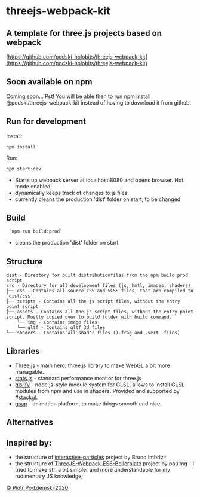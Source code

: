 # threejs-webpack-kit 
## A template for three.js projects based on webpack
[https://github.com/podski-holobits/threejs-webpack-kit](https://github.com/podski-holobits/threejs-webpack-kit)

## Soon available on npm 

 Coming soon...
 Pst! You will be able then to run npm install @podski/threejs-webpack-kit 
 instead of having to download it from github.

## Run for development
Install: 
```
npm install
```
Run:
```
npm start:dev` 
```
* Starts up webpack server at localhost:8080 and opens browser. Hot mode enabled; 
* dynamically keeps track of changes to js files
* currently cleans the production 'dist' folder on start, to be changed


## Build
```
 `npm run build:prod`
```
* cleans the production 'dist' folder on start


## Structure
```
dist - Directory for built distributionfiles from the npm build:prod script
src - Directory for all development files (js, hmtl, images, shaders)
├── css - Contains all source CSS and SCSS files, that are compiled to `dist/css`
├── scripts - Contains all the js script files, without the entry point script
├── assets - Contains all the js script files, without the entry point script. Mostly copied over to build folder with build command. 
    └── img - Contains image files 
    └── gltf - Contains gltf 3d files 
└── shaders - Contains all shader files ().frag and .vert  files)
```
## Libraries
- [Three.js](https://github.com/mrdoob/three.js/) - main hero, three.js library to make WebGL a bit more managable.
- [stats.js](https://github.com/mrdoob/stats.js/) - standard performance monitor for three.js
- [glslify](https://github.com/glslify/glslify) - node.js-style module system for GLSL, allows  to install GLSL modules from npm and use in shaders. Provided and supported by [#stackgl](http://stack.gl/).
- [gsap](https://www.npmjs.com/package/gsap) - animation platform, to make things smooth and nice.


## Alternatives

## Inspired by:
- the structure of [interactive-particles](https://github.com/brunoimbrizi/interactive-particles) project by Bruno Imbrizi;
- the structure of [ThreeJS-Webpack-ES6-Boilerplate](https://github.com/paulmg/ThreeJS-Webpack-ES6-Boilerplate/) project by paulmg - I tried to make sth a bit simpler and more understandable for my rudimentary JS knowledge;


[© Piotr Podziemski 2020](http://www.holobits.pl)
